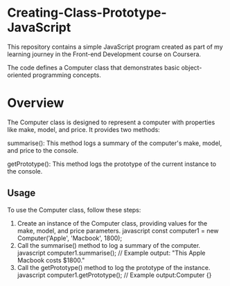 # Creating-Class-Prototype-JavaScript
This repository contains a simple JavaScript program created as part of my learning journey in the Front-end Development course on Coursera.

The code defines a Computer class that demonstrates basic object-oriented programming concepts.

# Overview
The Computer class is designed to represent a computer with properties like make, model, and price. It provides two methods:

summarise(): This method logs a summary of the computer's make, model, and price to the console.

getPrototype(): This method logs the prototype of the current instance to the console.

## Usage
To use the Computer class, follow these steps:

1. Create an instance of the Computer class, providing values for the make, model, and price parameters.
javascript
const computer1 = new Computer('Apple', 'Macbook', 1800);
2. Call the summarise() method to log a summary of the computer.
javascript
computer1.summarise(); // Example output: "This Apple Macbook costs $1800."
3. Call the getPrototype() method to log the prototype of the instance.
javascript
computer1.getPrototype(); // Example output:Computer {}
